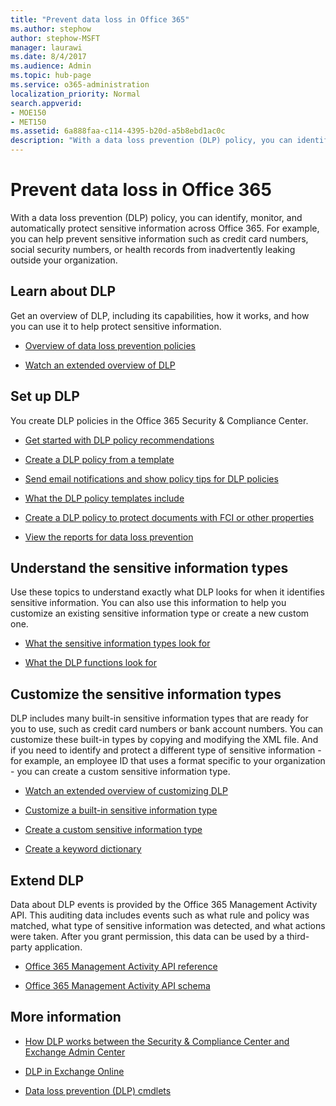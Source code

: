 ```yaml
---
title: "Prevent data loss in Office 365"
ms.author: stephow
author: stephow-MSFT
manager: laurawi
ms.date: 8/4/2017
ms.audience: Admin
ms.topic: hub-page
ms.service: o365-administration
localization_priority: Normal
search.appverid: 
- MOE150
- MET150
ms.assetid: 6a888faa-c114-4395-b20d-a5b8ebd1ac0c
description: "With a data loss prevention (DLP) policy, you can identify, monitor, and automatically protect sensitive information across Office 365. For example, you can help prevent sensitive information such as credit card numbers, social security numbers, or health records from inadvertently leaking outside your organization."
---
```


# Prevent data loss in Office 365

With a data loss prevention (DLP) policy, you can identify, monitor, and automatically protect sensitive information across Office 365. For example, you can help prevent sensitive information such as credit card numbers, social security numbers, or health records from inadvertently leaking outside your organization.
  
## Learn about DLP

Get an overview of DLP, including its capabilities, how it works, and how you can use it to help protect sensitive information. 
  
- [Overview of data loss prevention policies](data-loss-prevention-policies.md)
    
- [Watch an extended overview of DLP](https://go.microsoft.com/fwlink/?linkid=852300)
    
## Set up DLP

You create DLP policies in the Office 365 Security &amp; Compliance Center.
  
- [Get started with DLP policy recommendations](get-started-with-dlp-policy-recommendations.md)
    
- [Create a DLP policy from a template](create-a-dlp-policy-from-a-template.md)
    
- [Send email notifications and show policy tips for DLP policies](use-notifications-and-policy-tips.md)
    
- [What the DLP policy templates include](what-the-dlp-policy-templates-include.md)
    
- [Create a DLP policy to protect documents with FCI or other properties](protect-documents-that-have-fci-or-other-properties.md)
    
- [View the reports for data loss prevention](view-the-dlp-reports.md)
    
## Understand the sensitive information types

Use these topics to understand exactly what DLP looks for when it identifies sensitive information. You can also use this information to help you customize an existing sensitive information type or create a new custom one.
  
- [What the sensitive information types look for](what-the-sensitive-information-types-look-for.md)
    
- [What the DLP functions look for](what-the-dlp-functions-look-for.md)
    
## Customize the sensitive information types

DLP includes many built-in sensitive information types that are ready for you to use, such as credit card numbers or bank account numbers. You can customize these built-in types by copying and modifying the XML file. And if you need to identify and protect a different type of sensitive information - for example, an employee ID that uses a format specific to your organization - you can create a custom sensitive information type.
  
- [Watch an extended overview of customizing DLP](https://go.microsoft.com/fwlink/?linkid=852306)
    
- [Customize a built-in sensitive information type](customize-a-built-in-sensitive-information-type.md)
    
- [Create a custom sensitive information type](create-a-custom-sensitive-information-type.md)
    
- [Create a keyword dictionary](create-a-keyword-dictionary.md)
    
## Extend DLP

Data about DLP events is provided by the Office 365 Management Activity API. This auditing data includes events such as what rule and policy was matched, what type of sensitive information was detected, and what actions were taken. After you grant permission, this data can be used by a third-party application.
  
- [Office 365 Management Activity API reference](https://go.microsoft.com/fwlink/?linkid=852309)
    
- [Office 365 Management Activity API schema](https://go.microsoft.com/fwlink/?linkid=852308)
    
## More information

- [How DLP works between the Security &amp; Compliance Center and Exchange Admin Center](how-dlp-works-between-admin-centers.md)
    
- [DLP in Exchange Online](https://go.microsoft.com/fwlink/?linkid=852311)
    
- [Data loss prevention (DLP) cmdlets](https://go.microsoft.com/fwlink/?linkid=852310)
    

